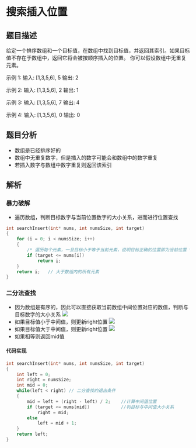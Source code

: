# 搜索插入位置

## 题目描述
给定一个排序数组和一个目标值，在数组中找到目标值，并返回其索引。如果目标值不存在于数组中，返回它将会被按顺序插入的位置。
你可以假设数组中无重复元素。

示例 1:
输入: [1,3,5,6], 5
输出: 2

示例 2:
输入: [1,3,5,6], 2
输出: 1

示例 3:
输入: [1,3,5,6], 7
输出: 4

示例 4:
输入: [1,3,5,6], 0
输出: 0

## 题目分析
- 数组是已经排序好的
- 数组中无重复数字，但是插入的数字可能会和数组中的数字重复
- 若插入数字与数组中数字重复则返回该索引

## 解析
### 暴力破解
- 遍历数组，判断目标数字与当前位置数字的大小关系，进而进行位置查找
```c
int searchInsert(int* nums, int numsSize, int target)
{
    for (i = 0; i < numsSize; i++)
    {
        /* 遍历每个元素，一旦目标小于等于当前元素，说明目标正确的位置即为当前位置 */
        if (target <= nums[i])
            return i;
    }
    return i;   // 大于数组内的所有元素
}
```

### 二分法查找
- 因为数组是有序的，因此可以直接获取当前数组中间位置对应的数值，判断与目标数字的大小关系
![](/img/1.jpg)
- 如果目标值小于中间值，则更新right位置
![](/img/2.jpg)
- 如果目标值大于中间值，则更新right位置
![](/img/3.jpg)
- 如果相等则返回mid值

#### 代码实现
```c
int searchInsert(int* nums, int numsSize, int target)
{
    int left = 0;
    int right = numsSize;
    int mid = 0;
    while(left < right) // 二分查找的退出条件
    {
        mid = left + (right - left) / 2;    //计算中间值位置
        if (target <= nums[mid])            //判目标与中间值大小关系
            right = mid;                    
        else
            left = mid + 1;
    }
    return left;
}
```

